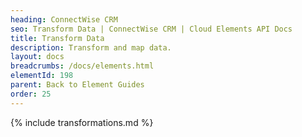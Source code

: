 ```yaml
---
heading: ConnectWise CRM
seo: Transform Data | ConnectWise CRM | Cloud Elements API Docs
title: Transform Data
description: Transform and map data.
layout: docs
breadcrumbs: /docs/elements.html
elementId: 198
parent: Back to Element Guides
order: 25
---
```


{% include transformations.md %}
